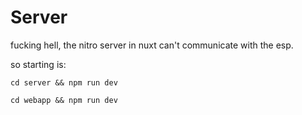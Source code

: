 # Server

fucking hell, the nitro server in nuxt can't communicate with the esp.

so starting is:

```
cd server && npm run dev

cd webapp && npm run dev
```

